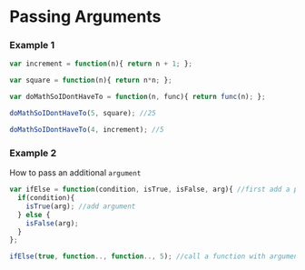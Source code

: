 # Passing Arguments

### Example 1

```js
var increment = function(n){ return n + 1; };

var square = function(n){ return n*n; };

var doMathSoIDontHaveTo = function(n, func){ return func(n); };

doMathSoIDontHaveTo(5, square); //25

doMathSoIDontHaveTo(4, increment); //5 
```
### Example 2

How to pass an additional `argument` 

```js
var ifElse = function(condition, isTrue, isFalse, arg){ //first add a peremeter
  if(condition){
    isTrue(arg); //add argument 
  } else {
    isFalse(arg);
  }
};

ifElse(true, function.., function.., 5); //call a function with arguments
```
